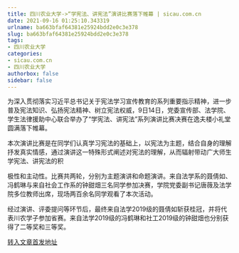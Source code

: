 ```yaml
---
title: 四川农业大学->“学宪法、讲宪法”演讲比赛落下帷幕 | sicau.com.cn
date: 2021-09-16 01:25:10.343319
urlname: ba663bfaf64381e25924bdd2e0c3e378
slug: ba663bfaf64381e25924bdd2e0c3e378
tags: 
- 四川农业大学
categories:
- sicau.com.cn
- 四川农业大学
authorbox: false
sidebar: false
---
```

为深入贯彻落实习近平总书记关于宪法学习宣传教育的系列重要指示精神，进一步普及宪法知识、弘扬宪法精神、树立宪法权威，9日14日，党委宣传部、法学院、学生法律援助中心联合举办了“学宪法、讲宪法”系列演讲比赛决赛在逸夫楼小礼堂圆满落下帷幕。

本次演讲比赛是在同学们认真学习宪法的基础上，以宪法为主题，结合自身的理解抒发真实情感，通过演讲这一特殊形式阐述对宪法的理解，从而辐射带动广大师生学宪法、讲宪法的积
<!--more-->
极性和主动性。比赛共两轮，分别为主题演讲和命题演讲。来自法学系的聂倩如、冯鹤琳与来自社会工作系的钟甜畑三名同学参加决赛，学院党委副书记唐薇及法学院多位教师出席，现场两百余名同学观看了本次活动。

经过演讲、评委提问等环节后，最终来自法学2019级的聂倩如斩获桂冠，并将代表川农学子参加省赛。来自法学2019级的冯鹤琳和社工2019级的钟甜畑也分别获得了二等奖和三等奖。



[转入文章首发地址](https://news.sicau.edu.cn/info/1078/64381.htm)